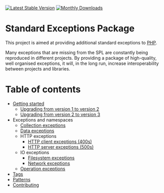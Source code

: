 [![Latest Stable Version](https://poser.pugx.org/crazycodr/standard-exceptions/version.png)](https://packagist.org/packages/crazycodr/standard-exceptions) [![Monthly Downloads](https://poser.pugx.org/crazycodr/standard-exceptions/d/monthly)](https://packagist.org/packages/crazycodr/standard-exceptions)

# Standard Exceptions Package

This project is aimed at providing additional standard exceptions to [PHP](http://www.php.net/).

Many exceptions that are missing from the SPL are constantly being reproduced in different projects. By providing a package of high-quality, well organised exceptions, it will, in the long run, increase interoperability between projects and libraries.

# Table of contents

* [Getting started](docs/getting-started.md)
  * [Upgrading from version 1 to version 2](docs/upgrade-1-2.md)
  * [Upgrading from version 2 to version 3](docs/upgrade-2-3.md)
* Exceptions and namespaces
  * [Collection exceptions](docs/exceptions/collection-exceptions.md)
  * [Data exceptions](docs/exceptions/data-exceptions.md)
  * HTTP exceptions
    * [HTTP client exceptions (400s)](docs/exceptions/http-client-exceptions.md)
    * [HTTP server exceptions (500s)](docs/exceptions/http-server-exceptions.md)
  * IO exceptions
    * [Filesystem exceptions](docs/exceptions/io-filesystem-exceptions.md)
    * [Network exceptions](docs/exceptions/io-network-exceptions.md)
  * [Operation exceptions](docs/exceptions/operation-exceptions.md)
* [Tags](docs/tags.md)
* [Patterns](docs/patterns.md)
* [Contributing](docs/contribute.md)
